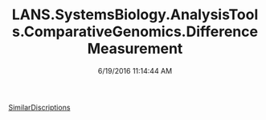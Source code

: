 ﻿---
title: LANS.SystemsBiology.AnalysisTools.ComparativeGenomics.DifferenceMeasurement
date: 6/19/2016 11:14:44 AM
---

[SimilarDiscriptions](T-LANS.SystemsBiology.AnalysisTools.ComparativeGenomics.DifferenceMeasurement.SimilarDiscriptions.html)
